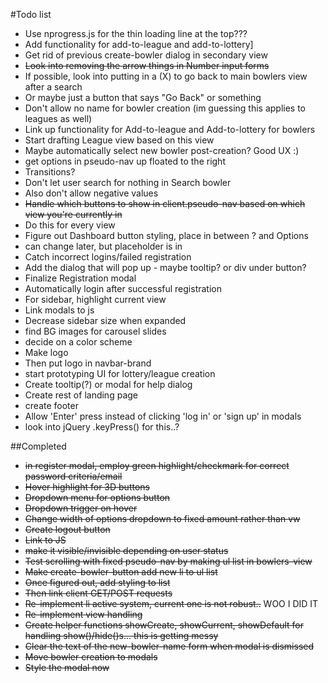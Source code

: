 #Todo list
+ Use nprogress.js for the thin loading line at the top???
+ Add functionality for add-to-league and add-to-lottery]
+ Get rid of previous create-bowler dialog in secondary view
+ ~~Look into removing the arrow things in Number input forms~~
 + If possible, look into putting in a (X) to go back to main bowlers view after a search
 + Or maybe just a button that says "Go Back" or something
+ Don't allow no name for bowler creation (im guessing this applies to leagues as well)
+ Link up functionality for Add-to-league and Add-to-lottery for bowlers
+ Start drafting League view based on this view
+ Maybe automatically select new bowler post-creation? Good UX :)
+ get options in pseudo-nav up floated to the right
+ Transitions?
+ Don't let user search for nothing in Search bowler
 + Also don't allow negative values
+ ~~Handle which buttons to show in client.pseudo-nav based on which view you're currently in~~
 + Do this for every view
+ Figure out Dashboard button styling, place in between ? and Options
 + can change later, but placeholder is in
+ Catch incorrect logins/failed registration
 + Add the dialog that will pop up - maybe tooltip? or div under button?
+ Finalize Registration modal
 + Automatically login after successful registration
+ For sidebar, highlight current view
+ Link modals to js
+ Decrease sidebar size when expanded
+ find BG images for carousel slides
+ decide on a color scheme
+ Make logo
 + Then put logo in navbar-brand
+ start prototyping UI for lottery/league creation
+ Create tooltip(?) or modal for help dialog
+ Create rest of landing page
+ create footer
+ Allow 'Enter' press instead of clicking 'log in' or 'sign up' in modals
 + look into jQuery .keyPress() for this..?
 
##Completed
+ ~~in register modal, employ green highlight/checkmark for correct password criteria/email~~
+ ~~Hover highlight for 3D buttons~~
+ ~~Dropdown menu for options button~~
+ ~~Dropdown trigger on hover~~
+ ~~Change width of options dropdown to fixed amount rather than vw~~
+ ~~Create logout button~~
 + ~~Link to JS~~
 + ~~make it visible/invisible depending on user status~~
+ ~~Test scrolling with fixed pseudo-nav by making ul list in bowlers-view~~
 + ~~Make create-bowler-button add new li to ul list~~
 + ~~Once figured out, add styling to list~~
 + ~~Then link client GET/POST requests~~
+ ~~Re-implement li active system, current one is not robust..~~ WOO I DID IT
+ ~~Re-implement view handling~~
+ ~~Create helper functions showCreate, showCurrent, showDefault for handling show()/hide()s... this is getting messy~~
+ ~~Clear the text of the new-bowler-name form when modal is dismissed~~
+ ~~Move bowler creation to modals~~
 + ~~Style the modal now~~
